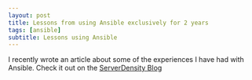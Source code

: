 ```yaml
---
layout: post
title: Lessons from using Ansible exclusively for 2 years
tags: [ansible]
subtitle: Lessons using Ansible
---
```

I recently wrote an article about some of the experiences I have had with Ansible. Check it out on the [ServerDensity Blog](https://blog.serverdensity.com/what-ive-learnt-from-using-ansible-exclusively-for-2-years/)
